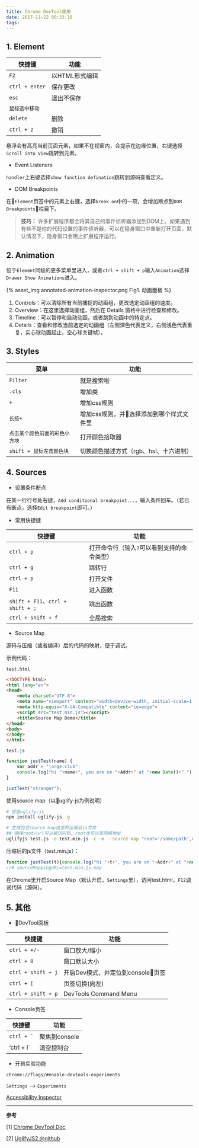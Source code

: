 ```yaml
---
title: Chrome DevTool使用
date: 2017-11-22 00:33:18
tags:
---
```



## 1. Element

|  快捷键   |  功能  |
| -------- | ------ |
|`F2`|以HTML形式编辑|
|`ctrl + enter`|保存更改|
|`esc`|退出不保存|
|`鼠标选中移动`||
|`delete`|删除|
|`ctrl + z`|撤销|

悬浮会有高亮当前页面元素，如果不在视窗内，会提示在边缘位置，右键选择`Scroll into View`跳转到元素。

* Event Listeners

`handler`上右键选择`show function defination`跳转到源码查看定义。

* DOM Breakpoints

在`Element`页签中的元素上右键，选择`break on`中的一项，会增加断点到`DOM Breakpoints`栏目下。

<!-- more -->

>**技巧：** 许多扩展程序都会将其自己的事件侦听器添加到DOM上。如果遇到有些不是你的代码设置的事件侦听器，可以在隐身窗口中重新打开页面，默认情况下，隐身窗口会阻止扩展程序运行。

## 2. Animation

位于`Element`同级的更多菜单里进入，或者`ctrl + shift + p`输入`Animation`选择`Drawer Show Animations`进入。

{% asset_img annotated-animation-inspector.png Fig1. 动画面板 %}

1. Controls：可以清除所有当前捕捉的动画组，更改选定动画组的速度。
2. Overview：在这里选择动画组，然后在 Details 窗格中进行检查和修改。
3. Timeline：可以暂停和启动动画，或者跳到动画中的特定点。
4. Details：查看和修改当前选定的动画组（左侧深色代表定义，右侧浅色代表重复，实心球动画起止，空心球关键帧）。

## 3. Styles

|菜单|功能|
|----|----|
|`Filter`|就是搜索啦|
|`.cls`|增加类|
|`+`|增加css规则|
|`长按+`|增加css规则，并选择添加到哪个样式文件里|
|`点击某个颜色前面的彩色小方块`|打开颜色拾取器|
|`shift + 鼠标左击颜色块`|切换颜色描述方式（rgb、hsl、十六进制）|

## 4. Sources

* 设置条件断点

在某一行行号处右键，`Add conditional breakpoint...`，输入条件回车。（若已有断点，选择`Edit breakpoint`即可。）

* 常用快捷键

|  快捷键   |  功能  |
| -------- | ------ |
|`ctrl + p` |打开命令行（输入`?`可以看到支持的命令类型）|
|`ctrl + g` | 跳转行 |
|`ctrl + p` | 打开文件 |
|`F11`|进入函数|
|`shift + F11`、`ctrl + shift + ;`|跳出函数|
|`ctrl + shift + f`|全局搜索|

* Source Map

源码与压缩（或者编译）后的代码的映射，便于调试。

示例代码：

`test.html`
```html
<!DOCTYPE html>
<html lang="en">
<head>
    <meta charset="UTF-8">
    <meta name="viewport" content="width=device-width, initial-scale=1.0">
    <meta http-equiv="X-UA-Compatible" content="ie=edge">
    <script src="test.min.js"></script>
    <title>Source Map Demo</title>
</head>
<body>
</body>
</html>
```
`test.js`
```js
function justTest(name) {
    var addr = "jonge.club";
    console.log("hi "+name+", you are on "+Addr+" at "+new Date()+".");
}

justTest("stranger");

```

使用source map（以uglify-js为例说明）

```bash
# 安装uglify-js
npm install uglify-js -g

# 生成包含source map信息的压缩后js文件
## 确保root/url可以被访问到，root也可以是网络地址
uglifyjs test.js -o test.min.js -c -m --source-map "root='/some/path',url='test.min.js.map'" 
```
压缩后的js文件（test.min.js）：
```js
function justTest(t){console.log("hi "+t+", you are on "+Addr+" at "+new Date+".")}justTest("stranger");
//# sourceMappingURL=test.min.js.map
```

在Chrome里开启Source Map（默认开启，`Settings`里），访问test.html，`F12`调试代码（源码）。


## 5. 其他

* DevTool面板

|  快捷键   |  功能  |
| -------- | ------ |
|`ctrl + +/-` | 窗口放大/缩小 |
|`ctrl + 0` | 窗口默认大小 |
| `ctrl + shift + j` | 开启Dev模式，并定位到console页签 |
| `ctrl + [` | 页签切换(向左) |
|`ctrl + shift + p`|DevTools Command Menu|

* Console页签


|  快捷键   |  功能  |
| -------- | ------ |
|<code>ctrl + &#96;</code> | 聚焦到console |
|‘ctrl + l`|清空控制台|


* 开启实验功能

`chrome://flags/#enable-devtools-experiments`

`Settings` --> `Experiments`

[Accessibility Inspector](https://gist.github.com/marcysutton/0a42f815878c159517a55e6652e3b23a)

-----
**参考**

[1] [Chrome DevTool Doc](https://developers.google.com/web/tools/chrome-devtools/)

[2] [UglifyJS2 @github](https://github.com/mishoo/UglifyJS2)
